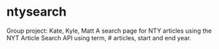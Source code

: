 # ntysearch
Group project: Kate, Kyle, Matt
A search page for NTY articles using the NYT Article Search API using term, # articles, start and end year.
